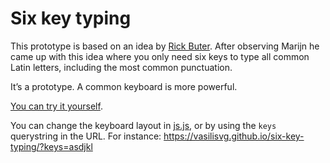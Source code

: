 # Six key typing

This prototype is based on an idea by [Rick Buter](https://github.com/Rick712). After observing Marijn he came up with this idea where you only need six keys to type all common Latin letters, including the most common punctuation. 

It’s a prototype. A common keyboard is more powerful.

[You can try it yourself](https://vasilisvg.github.io/six-key-typing/).

You can change the keyboard layout in [js.js](js.js), or by using the `keys` querystring in the URL. For instance: https://vasilisvg.github.io/six-key-typing/?keys=asdjkl